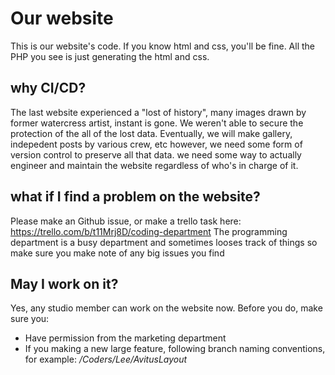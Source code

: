 # Our website
This is our website's code. If you know html and css, you'll be fine. All the PHP you see is just generating the html and css. 

## why CI/CD?

The last website experienced a "lost of history", many images drawn by former watercress artist, instant is gone. 
We weren't able to secure the protection of the all of the lost data. 
Eventually, we will make gallery, indepedent posts by various crew, etc however, we need some form of version control to preserve all that data.
we need some way to actually engineer and maintain the website regardless of who's in charge of it.


## what if I find a problem on the website?

Please make an Github issue, or make a trello task here: https://trello.com/b/t11Mrj8D/coding-department
The programming department is a busy department and sometimes looses track of things so make sure you make note of any big issues you find

## May I work on it?

Yes, any studio member can work on the website now. Before you do, make sure you:
* Have permission from the marketing department
* If you making a new large feature, following branch naming conventions, for example: */Coders/Lee/AvitusLayout*
